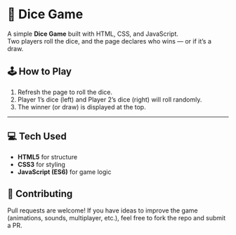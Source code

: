 # 🎲 Dice Game

A simple **Dice Game** built with HTML, CSS, and JavaScript.  
Two players roll the dice, and the page declares who wins — or if it’s a draw.  


## 🕹️ How to Play
1. Refresh the page to roll the dice.  
2. Player 1’s dice (left) and Player 2’s dice (right) will roll randomly.  
3. The winner (or draw) is displayed at the top.  

---

## 💻 Tech Used
- **HTML5** for structure  
- **CSS3** for styling  
- **JavaScript (ES6)** for game logic  








## 🤝 Contributing
Pull requests are welcome! If you have ideas to improve the game (animations, sounds, multiplayer, etc.), feel free to fork the repo and submit a PR.  
